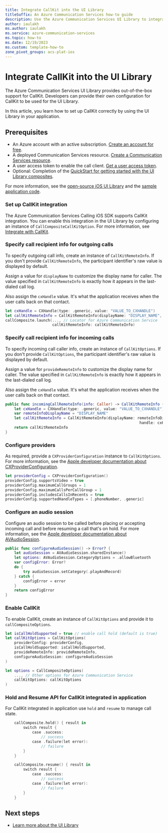 ```yaml
---
title: Integrate CallKit into the UI Library
titleSuffix: An Azure Communication Services how-to guide
description: Use the Azure Communication Services UI Library to integrate CallKit.
author: iaulakh
ms.author: iaulakh
ms.service: azure-communication-services
ms.topic: how-to 
ms.date: 12/19/2023
ms.custom: template-how-to
zone_pivot_groups: acs-plat-ios
---
```


# Integrate CallKit into the UI Library

The Azure Communication Services UI Library provides out-of-the-box support for CallKit. Developers can provide their own configuration for CallKit to be used for the UI Library.

In this article, you learn how to set up CallKit correctly by using the UI Library in your application.

## Prerequisites

- An Azure account with an active subscription. [Create an account for free](https://azure.microsoft.com/free/?WT.mc_id=A261C142F).
- A deployed Communication Services resource. [Create a Communication Services resource](../../quickstarts/create-communication-resource.md).
- A user access token to enable the call client. [Get a user access token](../../quickstarts/identity/access-tokens.md).
- Optional: Completion of the [QuickStart for getting started with the UI Library composites](../../quickstarts/ui-library/get-started-composites.md).

For more information, see the [open-source iOS UI Library](https://github.com/Azure/communication-ui-library-ios) and the [sample application code](https://github.com/Azure-Samples/communication-services-ios-quickstarts/tree/main/ui-calling).

### Set up CallKit integration

The Azure Communication Services Calling iOS SDK supports CallKit integration. You can enable this integration in the UI Library by configuring an instance of `CallCompositeCallKitOption`. For more information, see [Integrate with CallKit](../calling-sdk/callkit-integration.md).

### Specify call recipient info for outgoing calls

To specify outgoing call info, create an instance of `CallKitRemoteInfo`. If you don't provide `CallKitRemoteInfo`, the participant identifier's raw value is displayed by default.

Assign a value for `displayName` to customize the display name for caller. The value specified in `CallKitRemoteInfo` is exactly how it appears in the last-dialed call log.

Also assign the `cxHandle` value. It's what the application receives when the user calls back on that contact.

```swift
let cxHandle = CXHandle(type: .generic, value: "VALUE_TO_CXHANDLE")
let callKitRemoteInfo = CallKitRemoteInfo(displayName: "DISPLAY_NAME", handle: cxHandle)
callComposite.launch(..., // Locator for Azure Communication Service
                     callKitRemoteInfo: callKitRemoteInfo)
```

### Specify call recipient info for incoming calls

To specify incoming call caller info, create an instance of `CallKitOptions`. If you don't provide `CallKitOptions`, the participant identifier's raw value is displayed by default.

Assign a value for `provideRemoteInfo` to customize the display name for caller. The value specified in `CallKitRemoteInfo` is exactly how it appears in the last-dialed call log.

Also assign the `cxHandle` value. It's what the application receives when the user calls back on that contact.

```swift
public func incomingCallRemoteInfo(info: Caller) -> CallKitRemoteInfo {
    let cxHandle = CXHandle(type: .generic, value: "VALUE_TO_CXHANDLE")
    var remoteInfoDisplayName = "DISPLAY_NAME"
    let callKitRemoteInfo = CallKitRemoteInfo(displayName: remoteInfoDisplayName,
                                                            handle: cxHandle)
    return callKitRemoteInfo
}
```

### Configure providers

As required, provide a `CXProviderConfiguration` instance to `CallKitOptions`. For more information, see the [Apple developer documentation about CXProviderConfiguration](https://developer.apple.com/documentation/callkit/cxproviderconfiguration).

```swift
let providerConfig = CXProviderConfiguration()
providerConfig.supportsVideo = true
providerConfig.maximumCallGroups = 1
providerConfig.maximumCallsPerCallGroup = 1
providerConfig.includesCallsInRecents = true
providerConfig.supportedHandleTypes = [.phoneNumber, .generic]
```

### Configure an audio session

Configure an audio session to be called before placing or accepting incoming call and before resuming a call that's on hold. For more information, see the [Apple developer documentation about AVAudioSession](https://developer.apple.com/documentation/avfaudio/avaudiosession).

```swift
public func configureAudioSession() -> Error? {
    let audioSession = AVAudioSession.sharedInstance()
    let options: AVAudioSession.CategoryOptions = .allowBluetooth
    var configError: Error?
    do {
        try audioSession.setCategory(.playAndRecord)
    } catch {
        configError = error
    }
    return configError
}
```

### Enable CallKit

To enable CallKit, create an instance of `CallKitOptions` and provide it to `callCompositeOptions`.

```swift
let isCallHoldSupported = true // enable call hold (default is true)
let callKitOptions = CallKitOptions(
    providerConfig: providerConfig,
    isCallHoldSupported: isCallHoldSupported,
    provideRemoteInfo: provideRemoteInfo,
    configureAudioSession: configureAudioSession
)

let options = CallCompositeOptions(
    ..., // Other options for Azure Communication Service
    callKitOptions: callKitOptions
)
```

### Hold and Resume API for CallKit integrated in application

For CallKit integrated in application use `hold` and `resume` to manage call state.

```kotlin
    callComposite.hold() { result in
        switch result {
            case .success:
                // success
            case .failure(let error):
                // failure
        }
    }

    callComposite.resume() { result in
        switch result {
            case .success:
                // success
            case .failure(let error):
                // failure
        }
    }
```

## Next steps

- [Learn more about the UI Library](../../concepts/ui-library/ui-library-overview.md)
